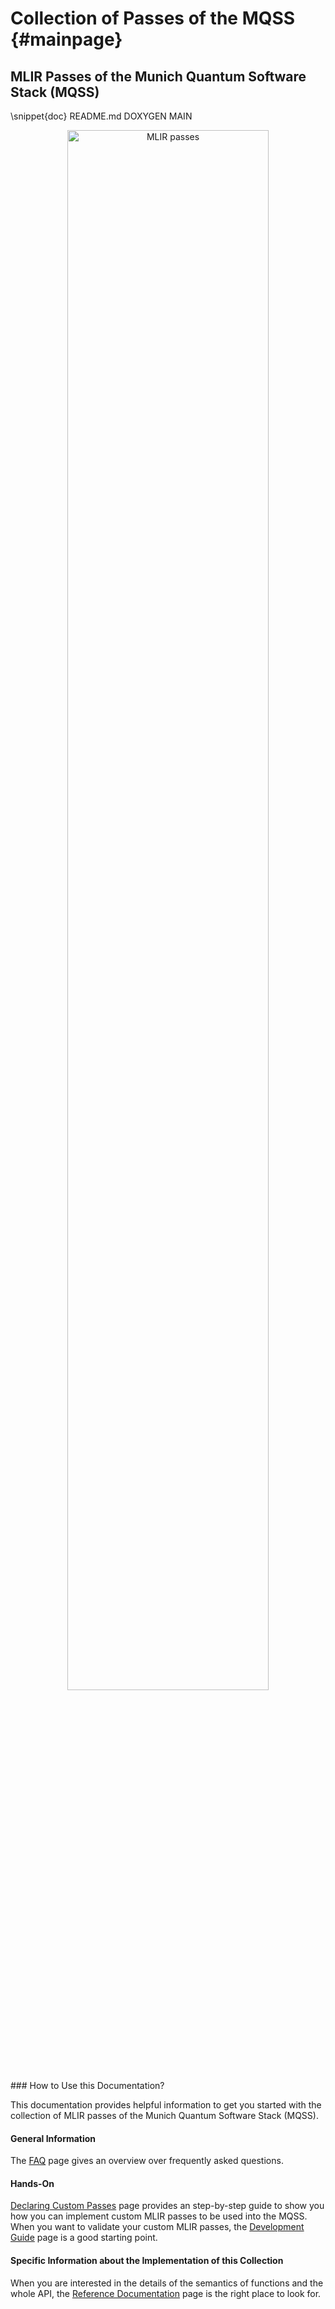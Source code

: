 # Collection of Passes of the MQSS {#mainpage}

<!-- IMPORTANT: Keep the line above as the first line and do not remove the label above. -->
<!----------------------------------------------------------------------------
Copyright 2024 Munich Quantum Software Stack Project

Licensed under the Apache License, Version 2.0 with LLVM Exceptions (the
"License"); you may not use this file except in compliance with the License.
You may obtain a copy of the License at

https://github.com/Munich-Quantum-Software-Stack/passes/blob/develop/LICENSE

Unless required by applicable law or agreed to in writing, software
distributed under the License is distributed on an "AS IS" BASIS, WITHOUT
WARRANTIES OR CONDITIONS OF ANY KIND, either express or implied. See the
License for the specific language governing permissions and limitations under
the License.

SPDX-License-Identifier: Apache-2.0 WITH LLVM-exception
-------------------------------------------------------------------------- -->

<!-- The label is needed to set this page as the main page in Doxygen. -->
<!-- This file is a static page and included in the CMakeLists.txt file. -->

## MLIR Passes of the Munich Quantum Software Stack (MQSS)

<!-- Include the content of README.md between the pair of markers DOXYGEN MAIN. -->

\snippet{doc} README.md DOXYGEN MAIN

<div align="center">
  <img class="mlir-passes" alt="MLIR passes" src="mlir-passes.png" width=80%>
</div>
### How to Use this Documentation?

This documentation provides helpful information to get you started with the collection of MLIR
passes of the Munich Quantum Software Stack (MQSS).

#### General Information

The [FAQ](faq.md) page gives an overview over frequently asked questions.

#### Hands-On

[Declaring Custom Passes](templates.md) page provides an step-by-step guide to show you how you can
implement custom MLIR passes to be used into the MQSS. When you want to validate your custom MLIR
passes, the [Development Guide](guide.md) page is a good starting point.

#### Specific Information about the Implementation of this Collection

When you are interested in the details of the semantics of functions and the whole API, the
[Reference Documentation](files.html) page is the right place to look for.
